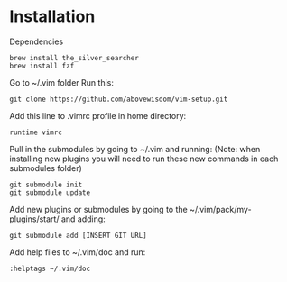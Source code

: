 # Installation

Dependencies
```
brew install the_silver_searcher
brew install fzf
```
Go to ~/.vim folder Run this: 
```
git clone https://github.com/abovewisdom/vim-setup.git
```
Add this line to .vimrc profile in home directory: 
```
runtime vimrc
```
Pull in the submodules by going to ~/.vim and running:
(Note: when installing new plugins you will need to run these new commands in each submodules folder)
```
git submodule init
git submodule update
```
Add new plugins or submodules by going to the ~/.vim/pack/my-plugins/start/ and adding:
```
git submodule add [INSERT GIT URL]
```
Add help files to ~/.vim/doc and run: 
```
:helptags ~/.vim/doc
```
